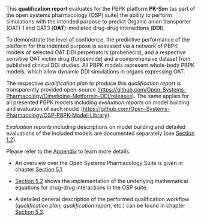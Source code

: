 This **qualification report** evaluates for the PBPK platform **PK-Sim** (as part of the open systems pharmacology (OSP) suite) the ability to perform simulations with the intended purpose to predict Organic anion transporter (OAT) 1 and OAT3 (**OAT**)-mediated drug-drug interactions (**DDI**).

To demonstrate the level of confidence, the predictive performance of the platform for this indented purpose is assessed via a network of PBPK models of selected OAT DDI perpetrators (probenecid), and a respective sensitive OAT victim drug (furosemide) and a comprehensive dataset from published clinical DDI studies. All PBPK models represent whole-body PBPK models, which allow dynamic DDI simulations in organs expressing OAT. 

The respective *qualification plan* to produce this *qualification report* is transparently provided open-source (https://github.com/Open-Systems-Pharmacology/Cimetidine-Metformin-DDI/releases). The same applies for all presented PBPK models including *evaluation reports* on model building and evaluation of each model (https://github.com/Open-Systems-Pharmacology/OSP-PBPK-Model-Library).

*Evaluation reports* including descriptions on model building and detailed evaluations of the included models are documented separately (see [Section 1.2](#12-oat-ddi-network)).

Please refer to the [Appendix](#5-appendix) to learn more details:

- An overview over the Open Systems Pharmacology Suite is given in chapter [Section 5.1](#51-open-systems-pharmacology-suite-osps-introduction)

- [Section 5.2](#52-mathematical-implementation-of-drug-drug-interactions) shows the implementation of the underlying mathematical equations for drug-drug interactions in the OSP suite.

- A detailed general description of the performed qualification workflow (*qualification plan*, *qualification report*, etc.) can be found in chapter [Section 5.3](#53-automatic-re-qualification-workflow).

  


